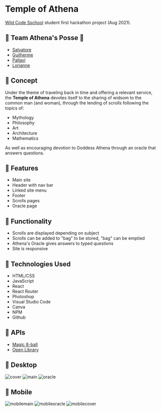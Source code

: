 # Temple of Athena

[Wild Code Sschool](http://wildcodeschool.com) student first hackathon project (Aug 2021).

## 🌠 Team Athena's Posse 🌠

- [Salvatore](https://github.com/sal9110)
- [Guilherme](https://github.com/Guilhaxr)
- [Pallavi](https://github.com/pallavid08)
- [Lorianne](https://github.com/Grailsidhe)

## 📜 Concept

Under the theme of traveling back in time and offering a relevant service, the **Temple of Athena** devotes itself to the sharing of widsom to the common man (and woman), through the lending of scrolls following the topics of:

- Mythology
- Philosophy
- Art
- Architecture
- Mathematics

As well as encouraging devotion to Goddess Athena through an oracle that answers questions.

## 📜 Features

- Main site
- Header with nav bar
- Linked site menu
- Footer
- Scrolls pages
- Oracle page

## 📜 Functionality

- Scrolls are displayed depending on subject
- Scrolls can be added to "bag" to be stored, "bag" can be emptied
- Athena's Oracle gives answers to typed questions
- Site is responsive


## 📜 Technologies Used

- HTML/CSS
- JavaScript
- React
- React Router
- Photoshop
- Visual Studio Code
- Canva
- NPM
- Github

## 📜 APIs

- [Magic 8-ball](https://github.com/KegenGuyll/Magic-8-Ball-api)
- [Open Library](https://openlibrary.org/developers/api)

## 📜 Desktop

![cover](https://user-images.githubusercontent.com/78496780/128533716-57561d13-f513-4f07-bd04-30cdc8a21cd2.png)
![main](https://user-images.githubusercontent.com/78496780/128533717-7c45c06d-f4b4-4ebd-a109-f6a68a5f71dd.png)
![oracle](https://user-images.githubusercontent.com/78496780/128533719-4abc5de3-a512-48c5-ba4f-997631233673.png)

## 📜 Mobile

![mobilemain](https://user-images.githubusercontent.com/78496780/128533857-b5f73be0-5a3c-4588-8064-6416747a5029.png)
![mobileoracle](https://user-images.githubusercontent.com/78496780/128533860-8c63ec1a-2d1b-45d0-ab4f-1ea8c8ca03bb.png)
![mobilecover](https://user-images.githubusercontent.com/78496780/128533862-41afe1a3-c768-4480-98b7-6e4cc1bf59fc.png)
